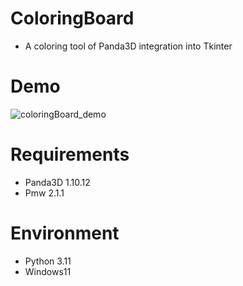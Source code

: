 # ColoringBoard
* A coloring tool of Panda3D integration into Tkinter

# Demo

![coloringBoard_demo](https://user-images.githubusercontent.com/48859041/209815822-74002137-9737-47a6-a69b-7f0c656f5adb.gif)
 
# Requirements
* Panda3D 1.10.12
* Pmw 2.1.1

# Environment
* Python 3.11
* Windows11

